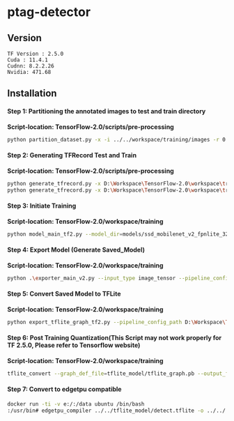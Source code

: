 # ptag-detector

## Version
```
TF Version : 2.5.0
Cuda : 11.4.1
Cudnn: 8.2.2.26
Nvidia: 471.68
```


## Installation
#### Step 1: Partitioning the annotated images to test and train directory
**Script-location: TensorFlow-2.0/scripts/pre-processing**
```sh
python partition_dataset.py -x -i ../../workspace/training/images -r 0.2
```
#### Step 2: Generating TFRecord Test and Train
**Script-location: TensorFlow-2.0/scripts/pre-processing**
``` sh
python generate_tfrecord.py -x D:\Workspace\TensorFlow-2.0\workspace\training\images\train -l D:\Workspace\TensorFlow-2.0\workspace\training\annotations\label_map.pbtxt -o D:\Workspace\TensorFlow-2.0\workspace\training\annotations\train.record
python generate_tfrecord.py -x D:\Workspace\TensorFlow-2.0\workspace\training\images\test -l D:\Workspace\TensorFlow-2.0\workspace\training\annotations\label_map.pbtxt -o D:\Workspace\TensorFlow-2.0\workspace\training\annotations\test.record
```
#### Step 3: Initiate Training
**Script-location: TensorFlow-2.0/workspace/training**

```sh
python model_main_tf2.py --model_dir=models/ssd_mobilenet_v2_fpnlite_320x320 --pipeline_config_path=models/ssd_mobilenet_v2_fpnlite_320x320/pipeline.config --checkpoint_dir=models/ssd_mobilenet_v2_fpnlite_320x320
```
#### Step 4: Export Model (Generate Saved_Model)
**Script-location: TensorFlow-2.0/workspace/training**
```sh
python .\exporter_main_v2.py --input_type image_tensor --pipeline_config_path D:\Workspace\TensorFlow-2.0\workspace\training\models\ssd_mobilenet_v2_fpnlite_320x320\pipeline.config --trained_checkpoint_dir D:\Workspace\TensorFlow-2.0\workspace\training\models\ssd_mobilenet_v2_fpnlite_320x320 --output_directory D:\Workspace\TensorFlow-2.0\workspace\training\exported-models\ptag-detector-model
```
#### Step 5: Convert Saved Model to TFLite
**Script-location: TensorFlow-2.0/workspace/training**
```sh
python export_tflite_graph_tf2.py --pipeline_config_path D:\Workspace\TensorFlow-2.0\workspace\training\models\ssd_mobilenet_v2_fpnlite_320x320\pipeline.config --trained_checkpoint_dir D:\Workspace\TensorFlow-2.0\workspace\training\models\ssd_mobilenet_v2_fpnlite_320x320 --output_directory D:\Workspace\TensorFlow-2.0\workspace\training\exported-models\ptag-detector-model
```
#### Step 6: Post Training Quantization(This Script may not work properly for TF 2.5.0, Please refer to Tensorflow website)

**Script-location: TensorFlow-2.0/workspace/training**
```sh
tflite_convert --graph_def_file=tflite_model/tflite_graph.pb --output_file=tflite_model/detect.tflite --output_format=TFLITE --input_shapes=1,300,300,3 --input_arrays=normalized_input_image_tensor --output_arrays='TFLite_Detection_PostProcess','TFLite_Detection_PostProcess:1','TFLite_Detection_PostProcess:2','TFLite_Detection_PostProcess:3' --inference_type=QUANTIZED_UINT8 --mean_values=128 --std_dev_values=127 --change_concat_input_ranges=false --allow_custom_ops
```
#### Step 7: Convert to edgetpu compatible

```sh
docker run -ti -v e:/:/data ubuntu /bin/bash
:/usr/bin# edgetpu_compiler ../../tflite_model/detect.tflite -o ../../
```






